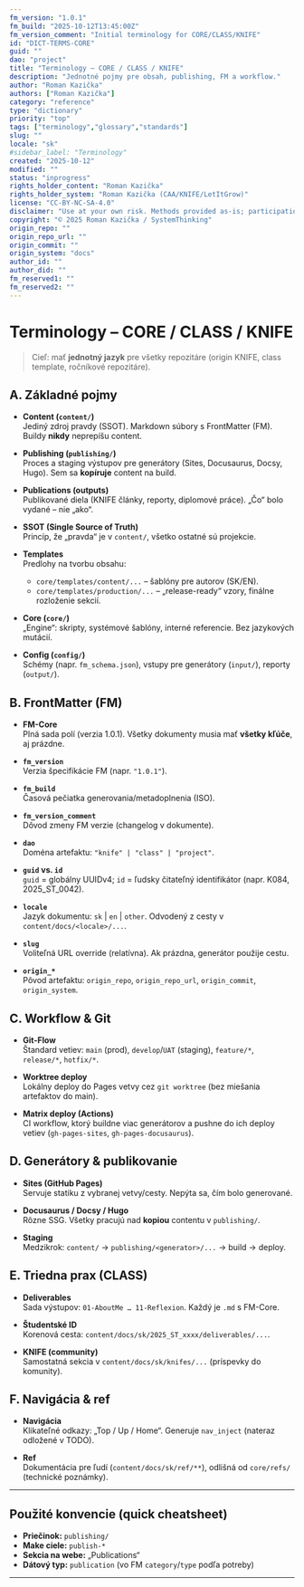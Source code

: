 ```yaml
---
fm_version: "1.0.1"
fm_build: "2025-10-12T13:45:00Z"
fm_version_comment: "Initial terminology for CORE/CLASS/KNIFE"
id: "DICT-TERMS-CORE"
guid: ""
dao: "project"
title: "Terminology – CORE / CLASS / KNIFE"
description: "Jednotné pojmy pre obsah, publishing, FM a workflow."
author: "Roman Kazička"
authors: ["Roman Kazička"]
category: "reference"
type: "dictionary"
priority: "top"
tags: ["terminology","glossary","standards"]
slug: ""
locale: "sk"
#sidebar_label: "Terminology"
created: "2025-10-12"
modified: ""
status: "inprogress"
rights_holder_content: "Roman Kazička"
rights_holder_system: "Roman Kazička (CAA/KNIFE/LetItGrow)"
license: "CC-BY-NC-SA-4.0"
disclaimer: "Use at your own risk. Methods provided as-is; participation is voluntary and context-aware."
copyright: "© 2025 Roman Kazička / SystemThinking"
origin_repo: ""
origin_repo_url: ""
origin_commit: ""
origin_system: "docs"
author_id: ""
author_did: ""
fm_reserved1: ""
fm_reserved2: ""
---
```


# Terminology – CORE / CLASS / KNIFE

> Cieľ: mať **jednotný jazyk** pre všetky repozitáre (origin KNIFE, class template, ročníkové repozitáre).

## A. Základné pojmy

- **Content (`content/`)**  
  Jediný zdroj pravdy (SSOT). Markdown súbory s FrontMatter (FM). Buildy **nikdy** neprepíšu content.

- **Publishing (`publishing/`)**  
  Proces a staging výstupov pre generátory (Sites, Docusaurus, Docsy, Hugo). Sem sa **kopíruje** content na build.

- **Publications (outputs)**  
  Publikované diela (KNIFE články, reporty, diplomové práce). „Čo“ bolo vydané – nie „ako“.

- **SSOT (Single Source of Truth)**  
  Princíp, že „pravda“ je v `content/`, všetko ostatné sú projekcie.

- **Templates**  
  Predlohy na tvorbu obsahu:
  - `core/templates/content/...` – šablóny pre autorov (SK/EN).
  - `core/templates/production/...` – „release-ready“ vzory, finálne rozloženie sekcií.

- **Core (`core/`)**  
  „Engine“: skripty, systémové šablóny, interné referencie. Bez jazykových mutácií.

- **Config (`config/`)**  
  Schémy (napr. `fm_schema.json`), vstupy pre generátory (`input/`), reporty (`output/`).

## B. FrontMatter (FM)

- **FM-Core**  
  Plná sada polí (verzia 1.0.1). Všetky dokumenty musia mať **všetky kľúče**, aj prázdne.

- **`fm_version`**  
  Verzia špecifikácie FM (napr. `"1.0.1"`).

- **`fm_build`**  
  Časová pečiatka generovania/metadoplnenia (ISO).

- **`fm_version_comment`**  
  Dôvod zmeny FM verzie (changelog v dokumente).

- **`dao`**  
  Doména artefaktu: `"knife" | "class" | "project"`.

- **`guid` vs. `id`**  
  `guid` = globálny UUIDv4; `id` = ľudsky čitateľný identifikátor (napr. K084, 2025_ST_0042).

- **`locale`**  
  Jazyk dokumentu: `sk` | `en` | `other`. Odvodený z cesty v `content/docs/<locale>/...`.

- **`slug`**  
  Voliteľná URL override (relatívna). Ak prázdna, generátor použije cestu.

- **`origin_*`**  
  Pôvod artefaktu: `origin_repo`, `origin_repo_url`, `origin_commit`, `origin_system`.

## C. Workflow & Git

- **Git-Flow**  
  Štandard vetiev: `main` (prod), `develop`/`UAT` (staging), `feature/*`, `release/*`, `hotfix/*`.

- **Worktree deploy**  
  Lokálny deploy do Pages vetvy cez `git worktree` (bez miešania artefaktov do main).

- **Matrix deploy (Actions)**  
  CI workflow, ktorý buildne viac generátorov a pushne do ich deploy vetiev (`gh-pages-sites`, `gh-pages-docusaurus`).

## D. Generátory & publikovanie

- **Sites (GitHub Pages)**  
  Servuje statiku z vybranej vetvy/cesty. Nepýta sa, čím bolo generované.

- **Docusaurus / Docsy / Hugo**  
  Rôzne SSG. Všetky pracujú nad **kopiou** contentu v `publishing/`.

- **Staging**  
  Medzikrok: `content/` → `publishing/<generator>/...` → build → deploy.

## E. Triedna prax (CLASS)

- **Deliverables**  
  Sada výstupov: `01-AboutMe … 11-Reflexion`. Každý je `.md` s FM-Core.

- **Študentské ID**  
  Korenová cesta: `content/docs/sk/2025_ST_xxxx/deliverables/...`.

- **KNIFE (community)**  
  Samostatná sekcia v `content/docs/sk/knifes/...` (príspevky do komunity).

## F. Navigácia & ref

- **Navigácia**  
  Klikateľné odkazy: „Top / Up / Home“. Generuje `nav_inject` (nateraz odložené v TODO).

- **Ref**  
  Dokumentácia pre ľudí (`content/docs/sk/ref/**`), odlišná od `core/refs/` (technické poznámky).

---

## Použité konvencie (quick cheatsheet)
- **Priečinok:** `publishing/`  
- **Make ciele:** `publish-*`  
- **Sekcia na webe:** „Publications“  
- **Dátový typ:** `publication` (vo FM `category`/`type` podľa potreby)

---